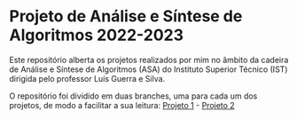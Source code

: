 # Projeto de Análise e Síntese de Algoritmos 2022-2023

Este repositório alberta os projetos realizados por mim no âmbito da cadeira de Análise e Síntese
de Algoritmos (ASA) do Instituto Superior Técnico (IST) dirigida pelo professor Luís Guerra e Silva.

O repositório foi dividido em duas branches, uma para cada um dos projetos, de modo a facilitar a sua leitura:
[Projeto 1](https://github.com/fabiogvdneto/ist-asa-2022/tree/proj-1) -
[Projeto 2](https://github.com/fabiogvdneto/ist-asa-2022/tree/proj-2)
